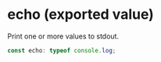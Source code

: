 <!-- INPUT:
/**
 * Print one or more values to stdout.
 */
export const echo: typeof console.log;

-->
# echo (exported value)

Print one or more values to stdout.

```ts
const echo: typeof console.log;
```

<!-- OUTPUT.frontmatter:
null
-->
<!-- OUTPUT.warnings:
[]
-->
